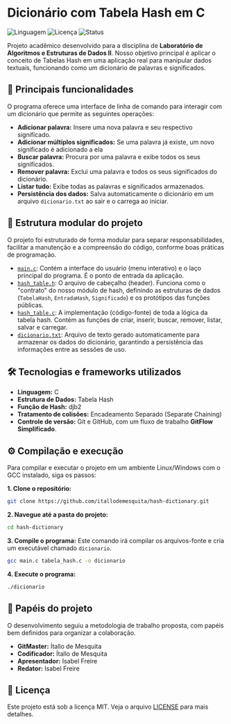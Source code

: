 # Dicionário com Tabela Hash em C

![Linguagem](https://img.shields.io/badge/Linguagem-C-blue.svg)
![Licença](https://img.shields.io/badge/Licen%C3%A7a-MIT-green.svg)
![Status](https://img.shields.io/badge/Status-Conclu%C3%ADdo-brightgreen.svg)

Projeto acadêmico desenvolvido para a disciplina de **Laboratório de Algoritmos e Estruturas de Dados II**. Nosso objetivo principal é aplicar o conceito de Tabelas Hash em uma aplicação real para manipular dados textuais, funcionando como um dicionário de palavras e significados.

## 🚀 Principais funcionalidades

O programa oferece uma interface de linha de comando para interagir com um dicionário que permite as seguintes operações:
* **Adicionar palavra:** Insere uma nova palavra e seu respectivo significado.
* **Adicionar múltiplos significados:** Se uma palavra já existe, um novo significado é adicionado a ela
* **Buscar palavra:** Procura por uma palavra e exibe todos os seus significados.
* **Remover palavra:** Exclui uma palavra e todos os seus significados do dicionário.
* **Listar tudo:** Exibe todas as palavras e significados armazenados.
* **Persistência dos dados:** Salva automaticamente o dicionário em um arquivo `dicionario.txt` ao sair e o carrega ao iniciar.

## 📂 Estrutura modular do projeto

O projeto foi estruturado de forma modular para separar responsabilidades, facilitar a manutenção e a compreensão do código, conforme boas práticas de programação.

* [`main.c`](https://github.com/itallodemesquita/hash-dictionary/blob/main/main.c): Contém a interface do usuário (menu interativo) e o laço principal do programa. É o ponto de entrada da aplicação.
* [`hash_table.h`](https://github.com/itallodemesquita/hash-dictionary/blob/main/hash_table.h): O arquivo de cabeçalho (header). Funciona como o "contrato" do nosso módulo de hash, definindo as estruturas de dados (`TabelaHash`, `EntradaHash`, `Significado`) e os protótipos das funções públicas.
* [`hash_table.c`](https://github.com/itallodemesquita/hash-dictionary/blob/main/hash_table.c): A implementação (código-fonte) de toda a lógica da tabela hash. Contém as funções de criar, inserir, buscar, remover, listar, salvar e carregar.
* [`dicionario.txt`](): Arquivo de texto gerado automaticamente para armazenar os dados do dicionário, garantindo a persistência das informações entre as sessões de uso.

## 🛠️ Tecnologias e frameworks utilizados

* **Linguagem:** C
* **Estrutura de Dados:** Tabela Hash
* **Função de Hash:** djb2
* **Tratamento de colisões:** Encadeamento Separado (Separate Chaining)
* **Controle de versão:** Git e GitHub, com um fluxo de trabalho **GitFlow Simplificado**.

## ⚙️ Compilação e execução

Para compilar e executar o projeto em um ambiente Linux/Windows com o GCC instalado, siga os passos:

**1. Clone o repositório:**
```bash
git clone https://github.com/itallodemesquita/hash-dictionary.git
```
**2. Navegue até a pasta do projeto:**
```bash
cd hash-dictionary
```
**3. Compile o programa:**
Este comando irá compilar os arquivos-fonte e cria um executável chamado `dicionario`.
```bash
gcc main.c tabela_hash.c -o dicionario
```
**4. Execute o programa:**
```bash
./dicionario
```

## 👥 Papéis do projeto

O desenvolvimento seguiu a metodologia de trabalho proposta, com papéis bem definidos para organizar a colaboração.

* **GitMaster:** Ítallo de Mesquita
* **Codificador:** Ítallo de Mesquita
* **Apresentador:** Isabel Freire
* **Redator:** Isabel Freire

## 📜 Licença

Este projeto está sob a licença MIT. Veja o arquivo [LICENSE](https://github.com/itallodemesquita/hash-dictionary/blob/main/LICENSE) para mais detalhes.